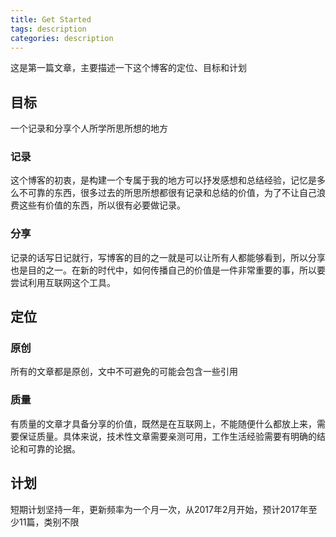 ```yaml
---
title: Get Started
tags: description
categories: description
---
```


这是第一篇文章，主要描述一下这个博客的定位、目标和计划

## 目标
一个记录和分享个人所学所思所想的地方

### 记录
这个博客的初衷，是构建一个专属于我的地方可以抒发感想和总结经验，记忆是多么不可靠的东西，很多过去的所思所想都很有记录和总结的价值，为了不让自己浪费这些有价值的东西，所以很有必要做记录。

### 分享
记录的话写日记就行，写博客的目的之一就是可以让所有人都能够看到，所以分享也是目的之一。在新的时代中，如何传播自己的价值是一件非常重要的事，所以要尝试利用互联网这个工具。

## 定位

### 原创
所有的文章都是原创，文中不可避免的可能会包含一些引用

### 质量
有质量的文章才具备分享的价值，既然是在互联网上，不能随便什么都放上来，需要保证质量。具体来说，技术性文章需要亲测可用，工作生活经验需要有明确的结论和可靠的论据。

## 计划

短期计划坚持一年，更新频率为一个月一次，从2017年2月开始，预计2017年至少11篇，类别不限
